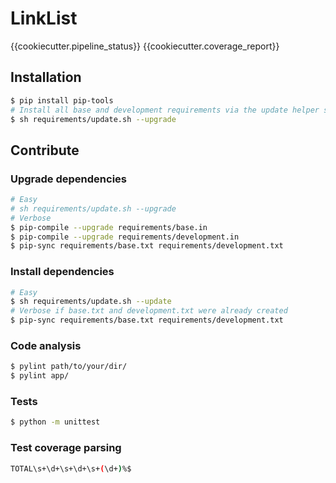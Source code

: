 LinkList
========

{{cookiecutter.pipeline_status}}
{{cookiecutter.coverage_report}}

## Installation

```bash
$ pip install pip-tools
# Install all base and development requirements via the update helper script.
$ sh requirements/update.sh --upgrade
```

## Contribute

### Upgrade dependencies
```bash
# Easy
# sh requirements/update.sh --upgrade
# Verbose
$ pip-compile --upgrade requirements/base.in
$ pip-compile --upgrade requirements/development.in
$ pip-sync requirements/base.txt requirements/development.txt
```

### Install dependencies
```bash
# Easy
$ sh requirements/update.sh --update
# Verbose if base.txt and development.txt were already created
$ pip-sync requirements/base.txt requirements/development.txt
```

### Code analysis
```bash
$ pylint path/to/your/dir/
$ pylint app/
```

### Tests
```bash
$ python -m unittest 
```

### Test coverage parsing
```bash
TOTAL\s+\d+\s+\d+\s+(\d+)%$
```
